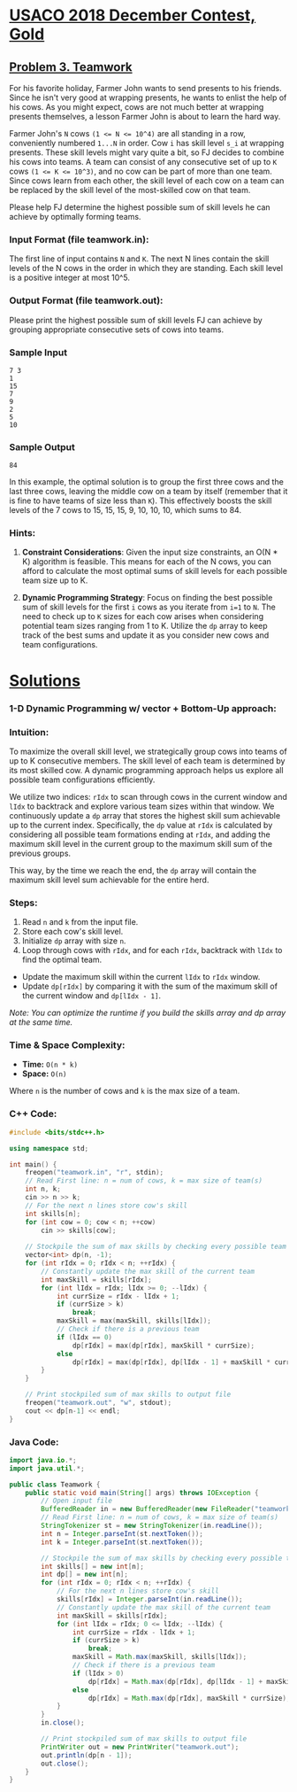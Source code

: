 # [USACO 2018 December Contest, Gold](http://www.usaco.org/index.php?page=dec18results)
## [Problem 3. Teamwork](http://www.usaco.org/index.php?page=viewproblem2&cpid=863)

For his favorite holiday, Farmer John wants to send presents to his friends. Since he isn't very good at wrapping presents, he wants to enlist the help of his cows. As you might expect, cows are not much better at wrapping presents themselves, a lesson Farmer John is about to learn the hard way.

Farmer John's `N` cows `(1 <= N <= 10^4)` are all standing in a row, conveniently numbered `1...N` in order. Cow `i` has skill level `s_i` at wrapping presents. These skill levels might vary quite a bit, so FJ decides to combine his cows into teams. A team can consist of any consecutive set of up to `K` cows `(1 <= K <= 10^3)`, and no cow can be part of more than one team. Since cows learn from each other, the skill level of each cow on a team can be replaced by the skill level of the most-skilled cow on that team.

Please help FJ determine the highest possible sum of skill levels he can achieve by optimally forming teams.

### Input Format (file teamwork.in):

The first line of input contains `N` and `K`. The next N lines contain the skill levels of the N cows in the order in which they are standing. Each skill level is a positive integer at most 10^5.

### Output Format (file teamwork.out):

Please print the highest possible sum of skill levels FJ can achieve by grouping appropriate consecutive sets of cows into teams.

### Sample Input

```
7 3
1
15
7
9
2
5
10
```

### Sample Output

```
84
```

In this example, the optimal solution is to group the first three cows and the last three cows, leaving the middle cow on a team by itself (remember that it is fine to have teams of size less than `K`). This effectively boosts the skill levels of the 7 cows to 15, 15, 15, 9, 10, 10, 10, which sums to 84.

### Hints:
1. **Constraint Considerations**: Given the input size constraints, an O(N * K) algorithm is feasible. This means for each of the N cows, you can afford to calculate the most optimal sums of skill levels for each possible team size up to K.
  
2. **Dynamic Programming Strategy**: Focus on finding the best possible sum of skill levels for the first `i` cows as you iterate from `i=1` to `N`. The need to check up to `K` sizes for each cow arises when considering potential team sizes ranging from 1 to K. Utilize the `dp` array to keep track of the best sums and update it as you consider new cows and team configurations.

# [Solutions](https://github.com/Reddimus/USACO_notes/tree/main/Dynamic_Programming/1-Dimension_DP/Gold/P3_2018-Teamwork)

### 1-D Dynamic Programming w/ vector + Bottom-Up approach:

### Intuition:
To maximize the overall skill level, we strategically group cows into teams of up to K consecutive members. The skill level of each team is determined by its most skilled cow. A dynamic programming approach helps us explore all possible team configurations efficiently. 

We utilize two indices: `rIdx` to scan through cows in the current window and `lIdx` to backtrack and explore various team sizes within that window. We continuously update a `dp` array that stores the highest skill sum achievable up to the current index. Specifically, the `dp` value at `rIdx` is calculated by considering all possible team formations ending at `rIdx`, and adding the maximum skill level in the current group to the maximum skill sum of the previous groups.

This way, by the time we reach the end, the `dp` array will contain the maximum skill level sum achievable for the entire herd.

### Steps:
1. Read `n` and `k` from the input file.
2. Store each cow's skill level.
3. Initialize `dp` array with size `n`.
4. Loop through cows with `rIdx`, and for each `rIdx`, backtrack with `lIdx` to find the optimal team.
  - Update the maximum skill within the current `lIdx` to `rIdx` window.
  - Update `dp[rIdx]` by comparing it with the sum of the maximum skill of the current window and `dp[lIdx - 1]`.

*Note: You can optimize the runtime if you build the skills array and dp array at the same time.*

### Time & Space Complexity:
- **Time:** `O(n * k)`
- **Space:** `O(n)`

Where `n` is the number of cows and `k` is the max size of a team.

### C++ Code:
```cpp
#include <bits/stdc++.h>

using namespace std;

int main() {
	freopen("teamwork.in", "r", stdin);
	// Read First line: n = num of cows, k = max size of team(s)
	int n, k;
	cin >> n >> k;
	// For the next n lines store cow's skill
	int skills[n];
	for (int cow = 0; cow < n; ++cow)
		cin >> skills[cow];
	
	// Stockpile the sum of max skills by checking every possible team size
	vector<int> dp(n, -1);
	for (int rIdx = 0; rIdx < n; ++rIdx) {
		// Constantly update the max skill of the current team
		int maxSkill = skills[rIdx];
		for (int lIdx = rIdx; lIdx >= 0; --lIdx) {
			int currSize = rIdx - lIdx + 1;
			if (currSize > k)
				break;
			maxSkill = max(maxSkill, skills[lIdx]);
			// Check if there is a previous team
			if (lIdx == 0)
				dp[rIdx] = max(dp[rIdx], maxSkill * currSize);
			else
				dp[rIdx] = max(dp[rIdx], dp[lIdx - 1] + maxSkill * currSize);
		}
	}

	// Print stockpiled sum of max skills to output file
	freopen("teamwork.out", "w", stdout);
	cout << dp[n-1] << endl;
}
```

### Java Code:
```java
import java.io.*;
import java.util.*;

public class Teamwork {
	public static void main(String[] args) throws IOException {
		// Open input file
		BufferedReader in = new BufferedReader(new FileReader("teamwork.in"));
		// Read First line: n = num of cows, k = max size of team(s)
		StringTokenizer st = new StringTokenizer(in.readLine());
		int n = Integer.parseInt(st.nextToken());
		int k = Integer.parseInt(st.nextToken());

		// Stockpile the sum of max skills by checking every possible team size
		int skills[] = new int[n];
		int dp[] = new int[n];
		for (int rIdx = 0; rIdx < n; ++rIdx) {
			// For the next n lines store cow's skill
			skills[rIdx] = Integer.parseInt(in.readLine());
			// Constantly update the max skill of the current team
			int maxSkill = skills[rIdx];
			for (int lIdx = rIdx; 0 <= lIdx; --lIdx) {
				int currSize = rIdx - lIdx + 1;
				if (currSize > k)
					break;
				maxSkill = Math.max(maxSkill, skills[lIdx]);
				// Check if there is a previous team
				if (lIdx > 0)
					dp[rIdx] = Math.max(dp[rIdx], dp[lIdx - 1] + maxSkill * currSize);
				else
					dp[rIdx] = Math.max(dp[rIdx], maxSkill * currSize);
			}
		}
		in.close();

		// Print stockpiled sum of max skills to output file
		PrintWriter out = new PrintWriter("teamwork.out");
		out.println(dp[n - 1]);
		out.close();
	}
}
```
